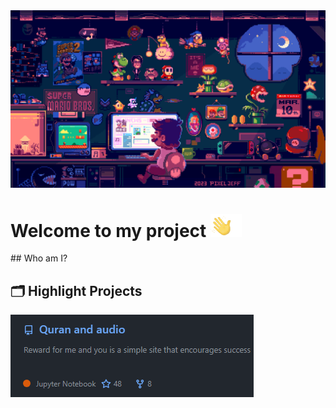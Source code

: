 <img src="mario.gif" alt="mario">

<h1> Welcome to my project <img src="hello.gif" alt="img hand"></h1>
## Who am I?

## 🗂️ Highlight Projects
<a href="https://tariq12009k-boop.github.io/Quran-and-audio/">
  <img align="Quran and audio" src="لقطة الشاشة 2025-09-21 221404.png" alt="Quran and audio" />
</a>
